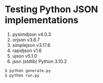# Testing Python JSON implementations
1. pysimdjson v4.0.3
2. orjson v3.6.7
3. simplejson v3.17.6
4. rapidjson v1.6
5. ujson v5.1.0
6. json (stdlib) Python 3.10.2


``` bash
$ python generate.py
$ python run.py
```
